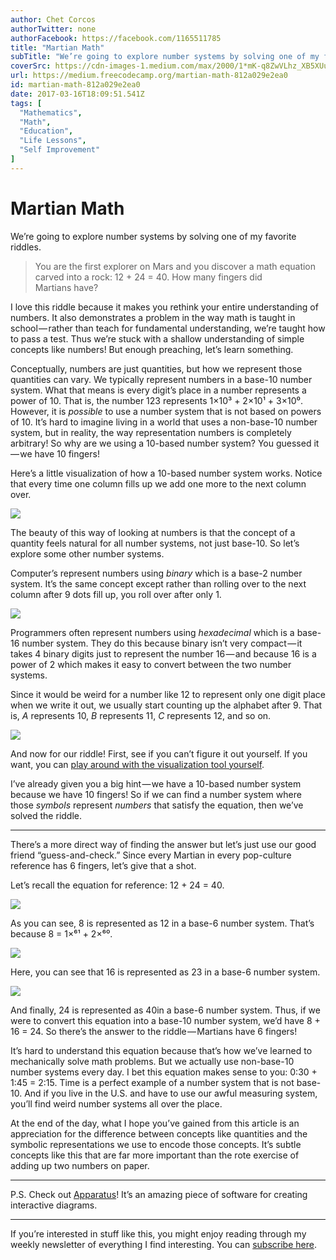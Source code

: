 ```yaml
---
author: Chet Corcos
authorTwitter: none
authorFacebook: https://facebook.com/1165511785
title: "Martian Math"
subTitle: "We’re going to explore number systems by solving one of my favorite riddles...."
coverSrc: https://cdn-images-1.medium.com/max/2000/1*mK-q8ZwVLhz_XB5XUuItow.png
url: https://medium.freecodecamp.org/martian-math-812a029e2ea0
id: martian-math-812a029e2ea0
date: 2017-03-16T18:09:51.541Z
tags: [
  "Mathematics",
  "Math",
  "Education",
  "Life Lessons",
  "Self Improvement"
]
---
```

# Martian Math

We’re going to explore number systems by solving one of my favorite riddles.

> You are the first explorer on Mars and you discover a math equation carved into a rock: 12 + 24 = 40\. How many fingers did Martians have?

I love this riddle because it makes you rethink your entire understanding of numbers. It also demonstrates a problem in the way math is taught in school — rather than teach for fundamental understanding, we’re taught how to pass a test. Thus we’re stuck with a shallow understanding of simple concepts like numbers! But enough preaching, let’s learn something.

Conceptually, numbers are just quantities, but how we represent those quantities can vary. We typically represent numbers in a base-10 number system. What that means is every digit’s place in a number represents a power of 10\. That is, the number 123 represents 1×10³ + 2×10¹ + 3×10⁰. However, it is _possible_ to use a number system that is not based on powers of 10\. It’s hard to imagine living in a world that uses a non-base-10 number system, but in reality, the way representation numbers is completely arbitrary! So why are we using a 10-based number system? You guessed it — we have 10 fingers!

Here’s a little visualization of how a 10-based number system works. Notice that every time one column fills up we add one more to the next column over.



![](https://cdn-images-1.medium.com/max/1600/1*MyXRgeu8oGDA_kJ9R-yLSg.gif)



The beauty of this way of looking at numbers is that the concept of a quantity feels natural for all number systems, not just base-10\. So let’s explore some other number systems.

Computer’s represent numbers using _binary_ which is a base-2 number system. It’s the same concept except rather than rolling over to the next column after 9 dots fill up, you roll over after only 1.



![](https://cdn-images-1.medium.com/max/1600/1*OR8ku4ebtlYlyxh3sgJLvA.gif)



Programmers often represent numbers using _hexadecimal_ which is a base-16 number system. They do this because binary isn’t very compact — it takes 4 binary digits just to represent the number 16 — and because 16 is a power of 2 which makes it easy to convert between the two number systems.

Since it would be weird for a number like 12 to represent only one digit place when we write it out, we usually start counting up the alphabet after 9\. That is, _A_ represents 10, _B_ represents 11, _C_ represents 12, and so on.



![](https://cdn-images-1.medium.com/max/1600/1*aGlD97JcPj193CI2esmjVg.gif)



And now for our riddle! First, see if you can’t figure it out yourself. If you want, you can [play around with the visualization tool yourself](http://aprt.us/editor/?load=https://gist.githubusercontent.com/ccorcos/5bae90fda25c82f924cd59c475608f30/raw/c39ecec1e3ccb2e79b7f6a8f665ab80f6962a8ff/Number%2520System.json&fullScreen=1).

I’ve already given you a big hint — we have a 10-based number system because we have 10 fingers! So if we can find a number system where those _symbols_ represent _numbers_ that satisfy the equation, then we’ve solved the riddle.











* * *







There’s a more direct way of finding the answer but let’s just use our good friend “guess-and-check.” Since every Martian in every pop-culture reference has 6 fingers, let’s give that a shot.

Let’s recall the equation for reference: 12 + 24 = 40.



![](https://cdn-images-1.medium.com/max/1600/1*tbWdNwUMHTfdajUyrizqUA.png)



As you can see, 8 is represented as 12 in a base-6 number system. That’s because 8 = 1×⁶¹ + 2×⁶⁰.



![](https://cdn-images-1.medium.com/max/1600/1*dqtV9KPCbgTN0VnwEk6mfw.png)



Here, you can see that 16 is represented as 23 in a base-6 number system.



![](https://cdn-images-1.medium.com/max/1600/1*102_HlBDtSUv7sfpn_8o6A.png)



And finally, 24 is represented as 40in a base-6 number system. Thus, if we were to convert this equation into a base-10 number system, we’d have 8 + 16 = 24\. So there’s the answer to the riddle — Martians have 6 fingers!

It’s hard to understand this equation because that’s how we’ve learned to mechanically solve math problems. But we actually use non-base-10 number systems every day. I bet this equation makes sense to you: 0:30 + 1:45 = 2:15\. Time is a perfect example of a number system that is not base-10\. And if you live in the U.S. and have to use our awful measuring system, you’ll find weird number systems all over the place.

At the end of the day, what I hope you’ve gained from this article is an appreciation for the difference between concepts like quantities and the symbolic representations we use to encode those concepts. It’s subtle concepts like this that are far more important than the rote exercise of adding up two numbers on paper.











* * *







P.S. Check out [Apparatus](http://aprt.us/)! It’s an amazing piece of software for creating interactive diagrams.











* * *







If you’re interested in stuff like this, you might enjoy reading through my weekly newsletter of everything I find interesting. You can [subscribe here](http://news.chetcorcos.com/).








